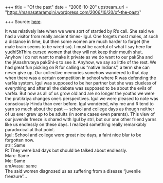 +++
title = "Of the past"
date = "2006-10-20"
upstream_url = "https://manasataramgini.wordpress.com/2006/10/20/of-the-past/"

+++
Source: [here](https://manasataramgini.wordpress.com/2006/10/20/of-the-past/).

It was relatively late when we were sort of startled by R’s call. She said we had a visitor from really ancient times- Igul. One forgets most males, at such a distance in time, but then some women are much harder to forget (the male brain seems to be wired so). I must be careful of what I say here for yudhiShThira cursed women that they will not keep their mouth shut. Anyhow I do not want to make it private as we do want to our pakSha and the jAnashruteya pakShI-s to see it. Anyhow, we say so little of the rest. We had great fun picking on R for calling us “native Indians”, a term she can never give up. Our collective memories somehow wandered to that day when there was a certain competition in school where R was defending the varNa system. Igul was supposed to be her partner but she was clueless of everything and after all the debate was supposed to be about the evils of varNa. But now as all of us grow old and are no longer the youths we were the pratikriya changes one’s perspectives. Igul we were pleased to note was consciously Hindu than ever before. Igul wondered, why me and R tend to yarn so much about the past — school and college days as though neither of us ever grew up to be adults (in some cases even parents). This view of our juvenile freeze is shared with Igul by strI, but our one other friend yarns like us endlessly on these days. I realized something really remarkably paradoxical at that point.  
Igul: School and college were great nice days, a faint nice blur to be forgotten now.  
strI: Same  
R: They were bad days but should be talked about endlessly.  
Marc: Same  
Me: Same  
amAvasu: same  
The said women diagnosed us as suffering from a disease “juvenile freezure”…

